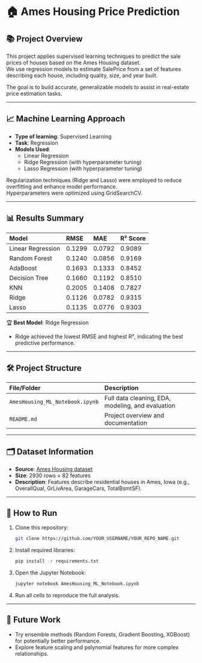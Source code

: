 # 🏠 Ames Housing Price Prediction

## 📚 Project Overview
This project applies supervised learning techniques to predict the sale prices of houses based on the Ames Housing dataset.  
We use regression models to estimate SalePrice from a set of features describing each house, including quality, size, and year built.

The goal is to build accurate, generalizable models to assist in real-estate price estimation tasks.

---

## 📈 Machine Learning Approach
- **Type of learning**: Supervised Learning
- **Task**: Regression
- **Models Used**:
  - Linear Regression
  - Ridge Regression (with hyperparameter tuning)
  - Lasso Regression (with hyperparameter tuning)

Regularization techniques (Ridge and Lasso) were employed to reduce overfitting and enhance model performance.  
Hyperparameters were optimized using GridSearchCV.

---

## 📊 Results Summary
| Model             | RMSE      | MAE       | R² Score |
|:------------------|:---------|:---------|:--------|
| Linear Regression | 0.1299   | 0.0792    | 0.9089  |
| Random Forest     | 0.1240   | 0.0856    | 0.9169  |
| AdaBoost          | 0.1693   | 0.1333    | 0.8452  |
| Decision Tree     | 0.1660   | 0.1192    | 0.8510  |
| KNN               | 0.2005   | 0.1408    | 0.7827  |
| Ridge             | 0.1126   | 0.0782    | 0.9315  |
| Lasso             | 0.1135   | 0.0776    | 0.9303  |

🏆 **Best Model**: Ridge Regression  
- Ridge achieved the lowest RMSE and highest R², indicating the best predictive performance.

---

## 🛠️ Project Structure

| File/Folder | Description |
|:------------|:------------|
| `AmesHousing_ML_Notebook.ipynb` | Full data cleaning, EDA, modeling, and evaluation |
| `README.md` | Project overview and documentation |

---

## 🗂️ Dataset Information
- **Source**: [Ames Housing dataset](https://www.kaggle.com/datasets/prevek18/ames-housing-dataset)
- **Size**: 2930 rows × 82 features
- **Description**: Features describe residential houses in Ames, Iowa (e.g., OverallQual, GrLivArea, GarageCars, TotalBsmtSF).

---

## 🚀 How to Run
1. Clone this repository:
    ```bash
    git clone https://github.com/YOUR_USERNAME/YOUR_REPO_NAME.git
    ```
2. Install required libraries:
    ```bash
    pip install -r requirements.txt
    ```
3. Open the Jupyter Notebook:
    ```bash
    jupyter notebook AmesHousing_ML_Notebook.ipynb
    ```
4. Run all cells to reproduce the full analysis.

---

## 🎯 Future Work
- Try ensemble methods (Random Forests, Gradient Boosting, XGBoost) for potentially better performance.
- Explore feature scaling and polynomial features for more complex relationships.
